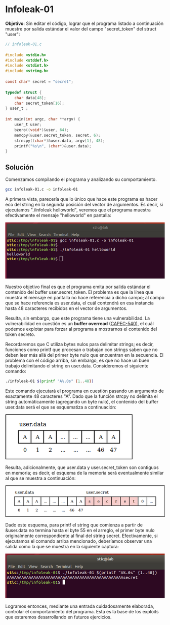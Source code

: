 # Infoleak-01

**Objetivo**: Sin editar el código, lograr que el programa listado a continuación muestre por salida estándar el valor del campo "secret_token" del struct "user":

```c
// infoleak-01.c

#include <stdio.h>
#include <stddef.h>
#include <stdint.h>
#include <string.h>

const char* secret = "secret";

typedef struct {
    char data[48];
    char secret_token[16];
} user_t ;

int main(int argc, char **argv) {
    user_t user;
    bzero((void*)&user, 64);
    memcpy(&user.secret_token, secret, 6);
    strncpy((char*)&user.data, argv[1], 48);
    printf("%s\n", (char*)&user.data);
}
```



## Solución

Comenzamos compilando el programa y analizando su comportamiento.

```bash
gcc infoleak-01.c -o infoleak-01
```

A primera vista, parecería que lo único que hace este programa es hacer eco del string en la segunda posición del vector de argumentos. Es decir, si ejecutamos "./infoleak helloworld", veremos que el programa muestra efectivamente el mensaje "helloworld" en pantalla:

![helloworld](img/helloworld.png)



Nuestro objetivo final es que el programa emita por salida estándar el contenido del buffer user.secret_token. El problema es que la línea que muestra el mensaje en pantalla no hace referencia a dicho campo; al campo que se hace referencia es user.data, el cuál contendrá en esa instancia hasta 48 caracteres recibidos en el vector de argumentos.

Resulta, sin embargo, que este programa tiene una vulnerabilidad. La vulnerabilidad en cuestión es un **buffer overread** ([CAPEC-540](https://capec.mitre.org/data/definitions/540.html)), el cuál podemos explotar para forzar al programa a mostrarnos el contenido del token secreto. 

Recordaremos que C utiliza bytes nulos para delimitar strings; es decir, funciones como printf que procesan o trabajan con strings saben que no deben leer más allá del primer byte nulo que encuentran en la secuencia. El problema con el código arriba, sin embargo, es que no hace un buen trabajo delimitando el string en user.data. Consideremos el siguiente comando:

```bash
./infoleak-01 $(printf "A%.0s" {1..48})
```

Este comando ejecutará el programa en cuestión pasando un argumento de exactamente 48 caracteres "A". Dado que la función strcpy no delimita el string automáticamente (agregando un byte nulo), el contenido del buffer user.data será el que se esquematiza a continuación:

![buffer](img/buffer.png)

Resulta, adicionalmente, que user.data y user.secret_token son contiguos en memoria; es decir, el esquema de la memoria será eventualmente similar al que se muestra a continuación:

![buffer-overread](img/buffer-overread.png)

Dado este esquema, para printf el string que comienza a partir de &user.data no termina hasta el byte 55 en el arreglo, el primer byte nulo originalmente correspondiente al final del string secret. Efectivamente, si ejecutamos el comando arriba mencionado, deberíamos observar una salida como la que se muestra en la siguiente captura:

![exploit](img/exploit.png)



Logramos entonces, mediante una entrada cuidadosamente elaborada, controlar el comportamiento del programa. Esta es la base de los exploits que estaremos desarrollando en futuros ejercicios.